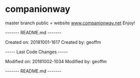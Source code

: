 # companionway
master branch
public = website www.companionway.net
Enjoy!

------- README.md -------
    
Created on: 20181001-1617
Created by: geoffm
    
----- Last Code Changes -----
    
Modified on: 20181002-1034
Modified by: geoffm
   
------- README.md -------
